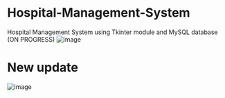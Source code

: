 # Hospital-Management-System
Hospital Management System using Tkinter module and MySQL database (ON PROGRESS)
![image](https://github.com/owenlim225/Hospital-Management-System/assets/87555304/21fea055-d0f6-4972-86b2-64ce12c1dbd9)

# New update

![image](https://github.com/owenlim225/Hospital-Management-System/assets/87555304/b1e906e6-1f47-4488-9c05-fd9133c34d9e)
